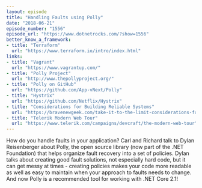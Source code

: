 ```yaml
---
layout: episode
title: "Handling Faults using Polly"
date: "2018-06-21"
episode_number: "1556"
episode_url: "https://www.dotnetrocks.com/?show=1556"
better_know_a_framework:
- title: "Terraform"
  url: "https://www.terraform.io/intro/index.html"
links:
- title: "Vagrant"
  url: "https://www.vagrantup.com/"
- title: "Polly Project"
  url: "http://www.thepollyproject.org/"
- title: "Polly on GitHub"
  url: "https://github.com/App-vNext/Polly"
- title: "Hystrix"
  url: "https://github.com/Netflix/Hystrix"
- title: "Considerations for Building Reliable Systems"
  url: "https://bravenewgeek.com/take-it-to-the-limit-considerations-for-building-reliable-systems/"
- title: "Telerik Modern Web Tour"
  url: "https://www.telerik.com/campaigns/devcraft/the-modern-web-tour"
---
```


How do you handle faults in your application? Carl and Richard talk to Dylan Reisenberger about Polly, the open source library (now part of the .NET Foundation) that helps organize fault recovery into a set of policies. Dylan talks about creating good fault solutions, not especially hard code, but it can get messy at times - creating policies makes your code more readable as well as easy to maintain when your approach to faults needs to change. And now Polly is a recommended tool for working with .NET Core 2.1!
